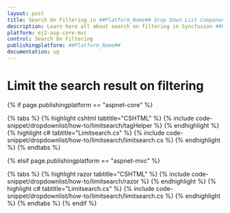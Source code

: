 ```yaml
---
layout: post
title: Search On Filtering in ##Platform_Name## Drop Down List Component
description: Learn here all about search on filtering in Syncfusion ##Platform_Name## Drop Down List component of Syncfusion Essential JS 2 and more.
platform: ej2-asp-core-mvc
control: Search On Filtering
publishingplatform: ##Platform_Name##
documentation: ug
---
```



# Limit the search result on filtering

{% if page.publishingplatform == "aspnet-core" %}

{% tabs %}
{% highlight cshtml tabtitle="CSHTML" %}
{% include code-snippet/dropdownlist/how-to/limitsearch/tagHelper %}
{% endhighlight %}
{% highlight c# tabtitle="Limitsearch.cs" %}
{% include code-snippet/dropdownlist/how-to/limitsearch/limitsearch.cs %}
{% endhighlight %}
{% endtabs %}

{% elsif page.publishingplatform == "aspnet-mvc" %}

{% tabs %}
{% highlight razor tabtitle="CSHTML" %}
{% include code-snippet/dropdownlist/how-to/limitsearch/razor %}
{% endhighlight %}
{% highlight c# tabtitle="Limitsearch.cs" %}
{% include code-snippet/dropdownlist/how-to/limitsearch/limitsearch.cs %}
{% endhighlight %}
{% endtabs %}
{% endif %}

